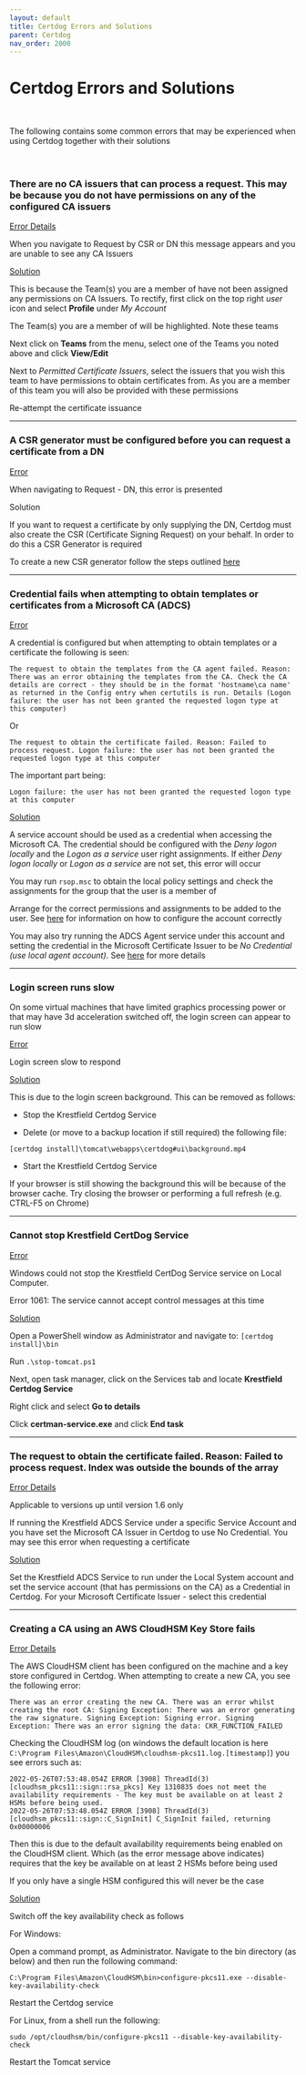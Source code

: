 ```yaml
---
layout: default
title: Certdog Errors and Solutions
parent: Certdog
nav_order: 2000
---
```


# Certdog Errors and Solutions

<br>

The following contains some common errors that may be experienced when using Certdog together with their solutions  
<br>
<br>

### There are no CA issuers that can process a request. This may be because you do not have permissions on any of the configured CA issuers

<u>Error Details</u>

When you navigate to Request by CSR or DN this message appears and you are unable to see any CA Issuers  

<u>Solution</u>

This is because the Team(s) you are a member of have not been assigned any permissions on CA Issuers. To rectify, first click on the top right *user* icon and select **Profile** under *My Account*  

The Team(s) you are a member of will be highlighted. Note these teams  

Next click on **Teams** from the menu, select one of the Teams you noted above and click **View/Edit**  

Next to *Permitted Certificate Issuers*, select the issuers that you wish this team to have permissions to obtain certificates from. As you are a member of this team you will also be provided with these permissions  

Re-attempt the certificate issuance



<hr>

### A CSR generator must be configured before you can request a certificate from a DN

<u>Error</u>

When navigating to Request - DN, this error is presented  

Solution  

If you want to request a certificate by only supplying the DN, Certdog must also create the CSR (Certificate Signing Request) on your behalf. In order to do this a CSR Generator is required  

To create a new CSR generator follow the steps outlined [here](create_csr_generator.html)



<hr>

### Credential fails when attempting to obtain templates or certificates from a Microsoft CA (ADCS)

<u>Error</u>

A credential is configured but when attempting to obtain templates or a certificate the following is seen:

```
The request to obtain the templates from the CA agent failed. Reason: There was an error obtaining the templates from the CA. Check the CA details are correct - they should be in the format 'hostname\ca name' as returned in the Config entry when certutils is run. Details (Logon failure: the user has not been granted the requested logon type at this computer)
```

Or

```
The request to obtain the certificate failed. Reason: Failed to process request. Logon failure: the user has not been granted the requested logon type at this computer
```

The important part being:

```
Logon failure: the user has not been granted the requested logon type at this computer
```

<u>Solution</u>

A service account should be used as a credential when accessing the Microsoft CA. The credential should be configured with the *Deny logon locally* and the *Logon as a service* user right assignments. If either *Deny logon locally* or *Logon as a service* are not set, this error will occur

You may run ``rsop.msc`` to obtain the local policy settings and check the assignments for the group that the user is a member of

Arrange for the correct permissions and assignments to be added to the user. See [here](https://krestfield.github.io/docs/certdog/configure_logon_as_a_service.html) for information on how to configure the account correctly   

You may also try running the ADCS Agent service under this account and setting the credential in the Microsoft Certificate Issuer to be *No Credential (use local agent account)*. See [here](adcsdriver.html) for more details  



<hr>

### Login screen runs slow

On some virtual machines that have limited graphics processing power or that may have 3d acceleration switched off, the login screen can appear to run slow

<u>Error</u>

Login screen slow to respond

<u>Solution</u>

This is due to the login screen background. This can be removed as follows:

* Stop the Krestfield Certdog Service

* Delete (or move to a backup location if still required) the following file:

```
[certdog install]\tomcat\webapps\certdog#ui\background.mp4
```

* Start the Krestfield Certdog Service

If your browser is still showing the background this will be because of the browser cache. Try closing the browser or performing a full refresh (e.g. CTRL-F5 on Chrome)



<hr>

### Cannot stop Krestfield CertDog Service

<u>Error</u>

Windows could not stop the Krestfield CertDog Service service on Local Computer.

Error 1061: The service cannot accept control messages at this time

<u>Solution</u>

Open a PowerShell window as Administrator and navigate to: ``[certdog install]\bin``  

Run ``.\stop-tomcat.ps1``

Next, open task manager, click on the Services tab and locate **Krestfield Certdog Service**

Right click and select **Go to details**

Click **certman-service.exe** and click **End task**



<hr>

### The request to obtain the certificate failed. Reason: Failed to process request. Index was outside the bounds of the array

<u>Error Details</u>

Applicable to versions up until version 1.6 only

If running the Krestfield ADCS Service under a specific Service Account and you have set the Microsoft CA Issuer in Certdog to use No Credential. You may see this error when requesting a certificate

<u>Solution</u>

Set the Krestfield ADCS Service to run under the Local System account and set the service account (that has permissions on the CA) as a Credential in Certdog. For your Microsoft Certificate Issuer - select this credential



<hr>


### Creating a CA using an AWS CloudHSM Key Store fails

<u>Error Details</u>

The AWS CloudHSM client has been configured on the machine and a key store configured in Certdog. When attempting to create a new CA, you see the following error:

```
There was an error creating the new CA. There was an error whilst creating the root CA: Signing Exception: There was an error generating the raw signature. Signing Exception: Signing error. Signing Exception: There was an error signing the data: CKR_FUNCTION_FAILED
```

Checking the CloudHSM log (on windows the default location is here ``C:\Program Files\Amazon\CloudHSM\cloudhsm-pkcs11.log.[timestamp]``)  you see errors such as:

```
2022-05-26T07:53:48.054Z ERROR [3908] ThreadId(3) [cloudhsm_pkcs11::sign::rsa_pkcs] Key 1310835 does not meet the availability requirements - The key must be available on at least 2 HSMs before being used.
2022-05-26T07:53:48.054Z ERROR [3908] ThreadId(3) [cloudhsm_pkcs11::sign::C_SignInit] C_SignInit failed, returning 0x00000006
```

Then this is due to the default availability requirements being enabled on the CloudHSM client. Which (as the error message above indicates) requires that the key be available on at least 2 HSMs before being used  

If you only have a single HSM configured this will never be the case

<u>Solution</u>

Switch off the key availability check as follows



For Windows:

Open a command prompt, as Administrator. Navigate to the bin directory (as below) and then run the following command:

```
C:\Program Files\Amazon\CloudHSM\bin>configure-pkcs11.exe --disable-key-availability-check
```

Restart the Certdog service



For Linux, from a shell run the following:

```
sudo /opt/cloudhsm/bin/configure-pkcs11 --disable-key-availability-check
```

Restart the Tomcat service
